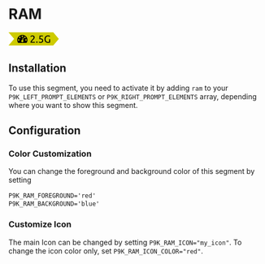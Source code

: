 # RAM

![](segment.png)

## Installation

To use this segment, you need to activate it by adding `ram` to your
`P9K_LEFT_PROMPT_ELEMENTS` or `P9K_RIGHT_PROMPT_ELEMENTS` array, depending
where you want to show this segment.

## Configuration

### Color Customization

You can change the foreground and background color of this segment by setting
```
P9K_RAM_FOREGROUND='red'
P9K_RAM_BACKGROUND='blue'
```

### Customize Icon

The main Icon can be changed by setting `P9K_RAM_ICON="my_icon"`. To change the
icon color only, set `P9K_RAM_ICON_COLOR="red"`.